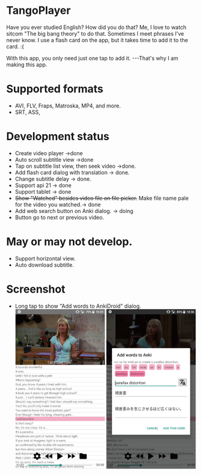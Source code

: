 # TangoPlayer
Have you ever studied English?
How did you do that?
Me, I love to watch sitcom "The big bang theory" to do that.
Sometimes I meet phrases I've never know.
I use a flash card on the app, but it takes time to add it to the card. :(

With this app, you only need just one tap to add it.
---That's why I am making this app.


# Supported formats
- AVI, FLV, Fraps, Matroska, MP4, and more.
- SRT, ASS, 

# Development status
- Create video player ->done
- Auto scroll subtitle view ->done
- Tap on subtitle list view, then seek video ->done.
- Add flash card dialog with translation -> done.
- Change subtitle delay -> done.
- Support api 21 -> done
- Support tablet -> done
- ~~Show "Watched" besides video file on file picker.~~  Make file name pale for the video you watched.-> done
- Add web search button on Anki dialog. -> doing
- Button go to next or previous video.

# May or may not develop.
- Support horizontal view.
- Auto download subtitle.

# Screenshot
- Long tap to show "Add words to AnkiDroid" dialog.
![Screeenshot](/screenshot.png)
